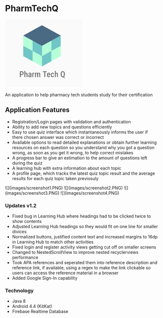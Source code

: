 # PharmTechQ
![](images/logo.PNG)
<p>An application to help pharmacy tech students study for their certification</p>

<h2>Application Features</h2>
<ul>
  <li>Registration/Login pages with validation and authentication</li>
  <li>Ability to add new topics and questions efficiently</li>
  <li>Easy to use quiz interface which instantaneously informs the user if there chosen answer was correct or incorrect</li>
  <li>Available options to read detailed explanations or obtain further learning resources on each question so you understand why you got a question wrong, as soon as you get it wrong, to help correct mistakes</li>
  <li>A progress bar to give an estimation to the amount of questions left during the quiz</li>
  <li>A learning hub with extra information about each topic</li>
  <li>A profile page, which tracks the latest quiz topic result and the average results for each quiz topic taken previosuly</li>
  </ul>
  ![](images/screenshot1.PNG)
  ![](images/screenshot2.PNG)
  ![](images/screenshot3.PNG)
  ![](images/screenshot4.PNG)
  <h3>Updates v1.2</h3>
  <ul>
    <li>Fixed bug in Learning Hub where headings had to be clicked twice to show contents</li>
    <li>Adjusted Learning Hub headings so they would fit on one line for smaller divices</li>
    <li>Normalized buttons, justified content text and increased margins to 16dp in Learning Hub to match other activities</li>
    <li>Fixed login and register activity views getting cut off on smaller screens</li>
     <li>Changed to NestedScrollView to improve nested recyclerviews performance</li>
     <li>Took APA references and seperated them into reference description and reference link, if available, using a regex to make the link clickable so users can access the reference material in a browser</li>
     <li>Added Google Sign-In capability</li>
  </ul>
  <h3>Technology</h3>
  <ul>
    <li>Java 8</li>
    <li>Android 4.4 (KitKat)</li>
    <li>Firebase Realtime Database</li>
  </ul>
